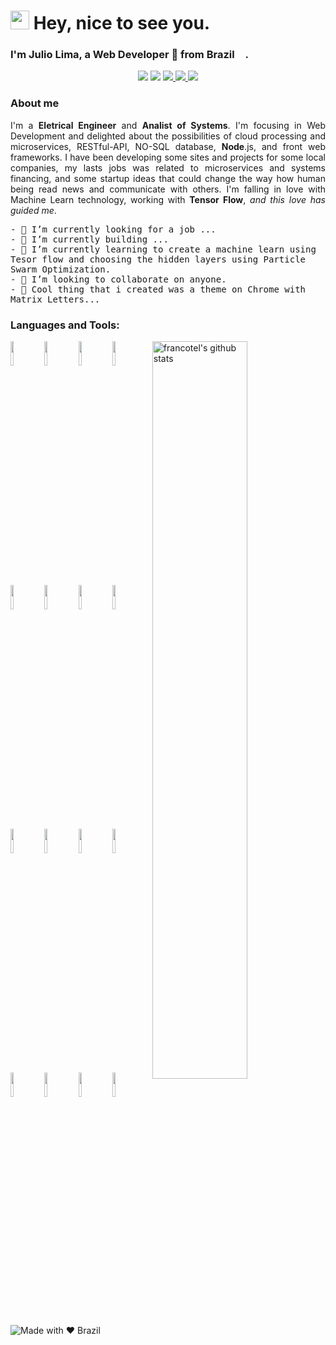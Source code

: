 <h1><img src="https://emojis.slackmojis.com/emojis/images/1531849430/4246/blob-sunglasses.gif?1531849430" width="30"/> Hey, nice to see you. 
</h1>

### I'm Julio Lima, a Web Developer 🚀 from Brazil <img src="https://image.flaticon.com/icons/svg/197/197560.svg" width="13"/>.

<p align="center">
  <a href="mailto:juliocflima@gmail.com">
    <img src="https://img.shields.io/badge/e‑mail-D14836.svg?style=for-the-badge&logo=GMail&logoColor=white"/></a>
  <a href="https://instagram.com/julio.flima">
    <img src="https://img.shields.io/badge/instagram-E4405F.svg?style=for-the-badge&logo=instagram&logoColor=white"/></a>
  <a href="https://linkedin.com/in/julioflima">
    <img src="https://img.shields.io/badge/linkedin-0077B5.svg?style=for-the-badge&logo=linkedin&logoColor=white"/>  
  </a>
  <a href="https://t.me/melissecabral/">
    <img src="https://img.shields.io/badge/-Telegram-1ca0f1?style=for-the-badge&Color=1ca0f1&logo=telegram&logoColor=white"/>
  </a>
  <a href="https://api.whatsapp.com/send?phone=5585998614541&text=Ol%C3%A1">
  <img src="https://img.shields.io/badge/-WhatsApp-01e675?style=for-the-badge&Color=01e675&logo=whatsapp&logoColor=white"/>
  </a>
</p>

### About me
<p style='text-align: justify' >
  I'm a <strong>Eletrical Engineer</strong> and <strong>Analist of Systems</strong>. I'm focusing in Web Development and delighted about the possibilities of cloud processing and microservices, RESTful-API, NO-SQL database, <strong>Node</strong>.js, and front web frameworks. I have been developing some sites and projects for some local companies, my lasts jobs was related to microservices and systems financing, and some startup ideas that could change the way how human being read news and communicate with others.
  I'm falling in love with Machine Learn technology, working with <strong>Tensor Flow</strong>, <i>and this love has guided me</i>.
</p>
  
<p align="left"> <samp>
- 🔭 I’m currently looking for a job ...<br>
- 🎁 I’m currently building ...<br>
- 🌱 I’m currently learning to create a machine learn using Tesor flow and choosing the hidden layers using Particle Swarm Optimization.<br>
- 👯 I’m looking to collaborate on anyone.<br>
- 💬 Cool thing that i created was a theme on Chrome with Matrix Letters...<br>
</p>

### Languages and Tools:

<!-- Your github readme stats: https://github.com/anuraghazra/github-readme-stats -->
<p>
  <span>
    <img width="55%" align="right" alt="francotel's github stats" src="https://github-readme-stats.vercel.app/api?username=juloko&show_icons=true&hide_border=true" />
  </span>
  
  <span>
    <!-- You can use this sites to get logos: https://www.vectorlogo.zone or https://simpleicons.org/ -->
    <img width="10%" src="https://www.vectorlogo.zone/logos/amazon_aws/amazon_aws-ar21.svg">
    <img width="10%" src="https://www.vectorlogo.zone/logos/linux/linux-ar21.svg">
    <img width="10%" src="https://www.vectorlogo.zone/logos/packerio/packerio-ar21.svg">
    <img width="10%" src="https://www.vectorlogo.zone/logos/ansible/ansible-ar21.svg">
    <br />
    <img width="10%" src="https://www.vectorlogo.zone/logos/git-scm/git-scm-ar21.svg">
    <img width="10%" src="https://www.vectorlogo.zone/logos/jenkins/jenkins-ar21.svg">
    <img width="10%" src="https://www.vectorlogo.zone/logos/docker/docker-ar21.svg">
    <img width="10%" src="https://www.vectorlogo.zone/logos/kubernetes/kubernetes-ar21.svg">
    <br />
    <img width="10%" src="https://www.vectorlogo.zone/logos/apache/apache-official.svg">
    <img width="10%" src="https://www.vectorlogo.zone/logos/nginx/nginx-ar21.svg">
    <img width="10%" src="https://www.vectorlogo.zone/logos/mysql/mysql-ar21.svg">
    <img width="10%" src="https://www.vectorlogo.zone/logos/wordpress/wordpress-ar21.svg">
    <br />
    <img width="10%" src="https://www.vectorlogo.zone/logos/debian/debian-ar21.svg">
    <img width="10%" src="https://www.vectorlogo.zone/logos/centos/centos-ar21.svg">
    <img width="10%" src="https://www.vectorlogo.zone/logos/redhat/redhat-ar21.svg">
    <img width="10%" src="https://www.vectorlogo.zone/logos/gnu_bash/gnu_bash-ar21.svg">
  </span>

</p>


![Made with ❤ Brazil](https://madewithlove.now.sh/br?colorA=%23f3ec30&colorB=%2338dc79&template=for-the-badge)
